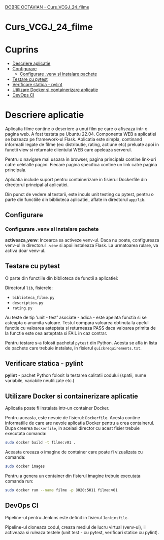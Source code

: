 [DOBRE OCTAVIAN - Curs_VCGJ_24_filme](/../main/README.md)

# Curs_VCGJ_24_filme

# Cuprins

- [Descriere aplicatie](#descriere-aplicatie)
- [Configurare](#configurare)
  - [Configurare .venv si instalare pachete](#configurare-venv-si-instalare-pachete)
- [Testare cu pytest](#testare-cu-pytest)
- [Verificare statica - pylint](#verificare-statica---pylint)
- [Utilizare Docker si containerizare aplicatie](#utilizare-docker-si-containerizare-aplicatie)
- [DevOps CI](#devops-ci)

# Descriere aplicatie

Aplicatia filme contine o descriere a unui film pe care o afiseaza intr-o pagina web. A fost testata pe Ubuntu 22.04. Componenta WEB a aplicatiei se bazeaza pe framework-ul Flask. Aplicatia este simpla, continand informatii legate de filme (ex: distributie, rating, actiune etc) preluate apoi in functii view si returnate clientului WEB care apeleaza serverul.

Pentru o navigare mai usoara in browser, pagina principala contine link-uri catre celelalte pagini. Fiecare pagina specifica contine un link catre pagina principala.

Aplicatia include suport pentru containerizare in fisierul Dockerfile din directorul principal al aplicatiei.

Din punct de vedere al testarii, este inculs unit testing cu pytest, pentru o parte din functiile din biblioteca aplicatiei, aflate in directorul `app/lib`.

## Configurare

### Configurare .venv si instalare pachete

**activeaza_venv**: Incearca sa activeze venv-ul. Daca nu poate, configureaza venv-ul in directorul `.venv` si apoi instaleaza Flask. La urmatoarea rulare, va activa doar venv-ul.

## Testare cu pytest

O parte din functiile din biblioteca de functii a aplicatiei:

Directorul `lib`, fisierele:

- `biblioteca_filme.py`
- `description.py`
- `rating.py`

Au teste de tip 'unit - test' asociate - adica - este apelata functia si se asteapta o anumita valoare. Testul compara valoarea obtinuta la apelul functie cu valoarea asteptata si returneaza PASS daca valoarea primita de la functie este cea asteptata si FAIL in caz contrar.

Pentru testare s-a folosit pachetul `pytest` din Python. Acesta se afla in lista de pachete care trebuie instalate, in fisierul `quickrequirements.txt`.

## Verificare statica - pylint

**pylint** - pachet Python folosit la testarea calitatii codului (spatii, nume variabile, variabile neutilizate etc.)

## Utilizare Docker si containerizare aplicatie

Aplicatia poate fi instalata intr-un container Docker.

Pentru aceasta, este nevoie de fisierul: `Dockerfile`. Acesta contine informatiile de care are nevoie aplicatia Docker pentru a crea containerul. Dupa creerea `Dockerfile`, in acelasi director cu acest fisier trebuie executata comanda:

```bash
sudo docker build -t filme:v01 .
```

Aceasta creeaza o imagine de container care poate fi vizualizata cu comanda:

```bash
sudo docker images
```

Pentru a genera un container din fisierul imagine trebuie executata comanda run:

```bash
sudo docker run --name filme -p 8020:5011 filme:v01
```

## DevOps CI

Pipeline-ul pentru Jenkins este definit in fisierul `Jenkinsfile`.

Pipeline-ul cloneaza codul, creaza mediul de lucru virtual (venv-ul), il activeaza si ruleaza testele (unit test - cu pytest, verificari statice cu pylint).
